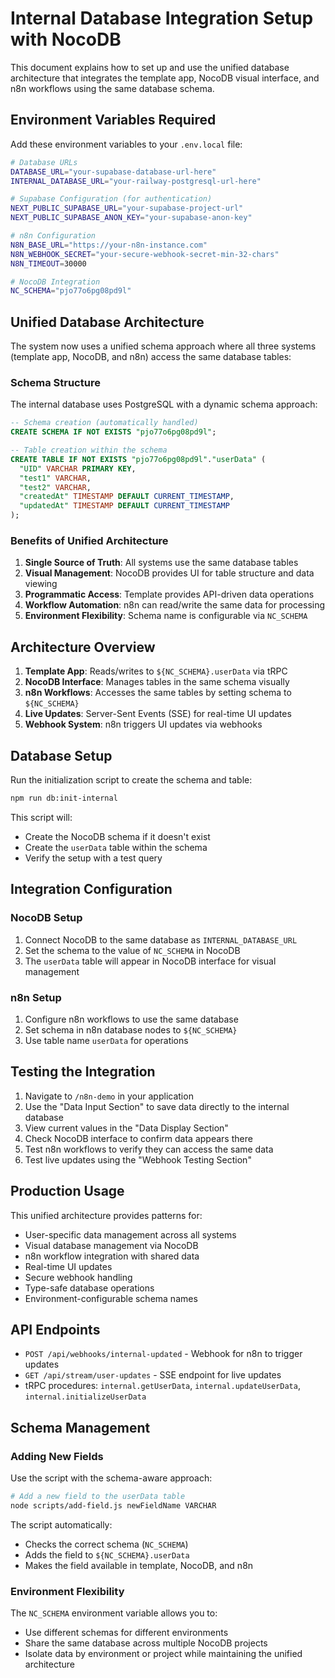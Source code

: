 # Internal Database Integration Setup with NocoDB

This document explains how to set up and use the unified database architecture that integrates the template app, NocoDB visual interface, and n8n workflows using the same database schema.

## Environment Variables Required

Add these environment variables to your `.env.local` file:

```bash
# Database URLs
DATABASE_URL="your-supabase-database-url-here"
INTERNAL_DATABASE_URL="your-railway-postgresql-url-here"

# Supabase Configuration (for authentication)
NEXT_PUBLIC_SUPABASE_URL="your-supabase-project-url"
NEXT_PUBLIC_SUPABASE_ANON_KEY="your-supabase-anon-key"

# n8n Configuration
N8N_BASE_URL="https://your-n8n-instance.com"
N8N_WEBHOOK_SECRET="your-secure-webhook-secret-min-32-chars"
N8N_TIMEOUT=30000

# NocoDB Integration
NC_SCHEMA="pjo77o6pg08pd9l"
```

## Unified Database Architecture

The system now uses a unified schema approach where all three systems (template app, NocoDB, and n8n) access the same database tables:

### Schema Structure
The internal database uses PostgreSQL with a dynamic schema approach:

```sql
-- Schema creation (automatically handled)
CREATE SCHEMA IF NOT EXISTS "pjo77o6pg08pd9l";

-- Table creation within the schema
CREATE TABLE IF NOT EXISTS "pjo77o6pg08pd9l"."userData" (
  "UID" VARCHAR PRIMARY KEY,
  "test1" VARCHAR,
  "test2" VARCHAR,
  "createdAt" TIMESTAMP DEFAULT CURRENT_TIMESTAMP,
  "updatedAt" TIMESTAMP DEFAULT CURRENT_TIMESTAMP
);
```

### Benefits of Unified Architecture

1. **Single Source of Truth**: All systems use the same database tables
2. **Visual Management**: NocoDB provides UI for table structure and data viewing
3. **Programmatic Access**: Template provides API-driven data operations
4. **Workflow Automation**: n8n can read/write the same data for processing
5. **Environment Flexibility**: Schema name is configurable via `NC_SCHEMA`

## Architecture Overview

1. **Template App**: Reads/writes to `${NC_SCHEMA}.userData` via tRPC
2. **NocoDB Interface**: Manages tables in the same schema visually
3. **n8n Workflows**: Accesses the same tables by setting schema to `${NC_SCHEMA}`
4. **Live Updates**: Server-Sent Events (SSE) for real-time UI updates
5. **Webhook System**: n8n triggers UI updates via webhooks

## Database Setup

Run the initialization script to create the schema and table:

```bash
npm run db:init-internal
```

This script will:
- Create the NocoDB schema if it doesn't exist
- Create the `userData` table within the schema
- Verify the setup with a test query

## Integration Configuration

### NocoDB Setup
1. Connect NocoDB to the same database as `INTERNAL_DATABASE_URL`
2. Set the schema to the value of `NC_SCHEMA` in NocoDB
3. The `userData` table will appear in NocoDB interface for visual management

### n8n Setup
1. Configure n8n workflows to use the same database
2. Set schema in n8n database nodes to `${NC_SCHEMA}`
3. Use table name `userData` for operations

## Testing the Integration

1. Navigate to `/n8n-demo` in your application
2. Use the "Data Input Section" to save data directly to the internal database
3. View current values in the "Data Display Section"
4. Check NocoDB interface to confirm data appears there
5. Test n8n workflows to verify they can access the same data
6. Test live updates using the "Webhook Testing Section"

## Production Usage

This unified architecture provides patterns for:
- User-specific data management across all systems
- Visual database management via NocoDB
- n8n workflow integration with shared data
- Real-time UI updates
- Secure webhook handling
- Type-safe database operations
- Environment-configurable schema names

## API Endpoints

- `POST /api/webhooks/internal-updated` - Webhook for n8n to trigger updates
- `GET /api/stream/user-updates` - SSE endpoint for live updates
- tRPC procedures: `internal.getUserData`, `internal.updateUserData`, `internal.initializeUserData`

## Schema Management

### Adding New Fields
Use the script with the schema-aware approach:

```bash
# Add a new field to the userData table
node scripts/add-field.js newFieldName VARCHAR
```

The script automatically:
- Checks the correct schema (`NC_SCHEMA`)
- Adds the field to `${NC_SCHEMA}.userData`
- Makes the field available in template, NocoDB, and n8n

### Environment Flexibility
The `NC_SCHEMA` environment variable allows you to:
- Use different schemas for different environments
- Share the same database across multiple NocoDB projects
- Isolate data by environment or project while maintaining the unified architecture 
